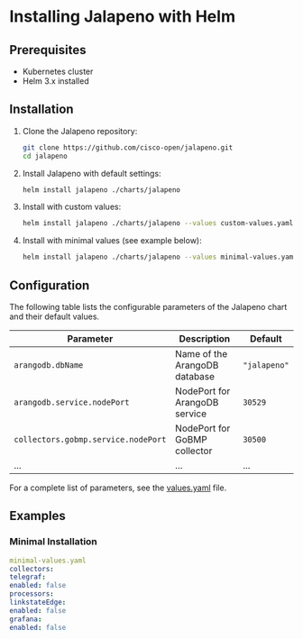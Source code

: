 # Installing Jalapeno with Helm

## Prerequisites

- Kubernetes cluster
- Helm 3.x installed

## Installation

1. Clone the Jalapeno repository:
   ```bash
   git clone https://github.com/cisco-open/jalapeno.git
   cd jalapeno
   ```

2. Install Jalapeno with default settings:
   ```bash
   helm install jalapeno ./charts/jalapeno
   ```

3. Install with custom values:
   ```bash
   helm install jalapeno ./charts/jalapeno --values custom-values.yaml
   ```

4. Install with minimal values (see example below):
   ```bash
   helm install jalapeno ./charts/jalapeno --values minimal-values.yaml
   ```

## Configuration

The following table lists the configurable parameters of the Jalapeno chart and their default values.

| Parameter | Description | Default |
|-----------|-------------|---------|
| `arangodb.dbName` | Name of the ArangoDB database | `"jalapeno"` |
| `arangodb.service.nodePort` | NodePort for ArangoDB service | `30529` |
| `collectors.gobmp.service.nodePort` | NodePort for GoBMP collector | `30500` |
| ... | ... | ... |

For a complete list of parameters, see the [values.yaml](../../charts/jalapeno/values.yaml) file.

## Examples

### Minimal Installation

```yaml
minimal-values.yaml
collectors:
telegraf:
enabled: false
processors:
linkstateEdge:
enabled: false
grafana:
enabled: false


